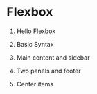 # Flexbox

1. Hello Flexbox

2. Basic Syntax

3. Main content and sidebar

4. Two panels and footer

5. Center items



